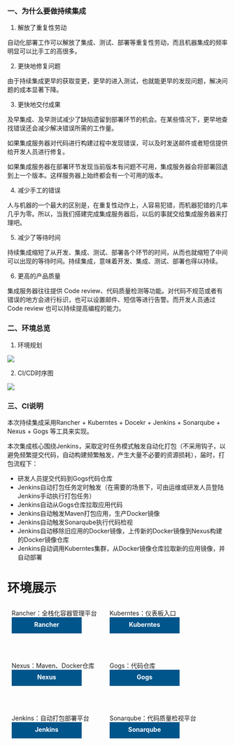 ### 一、为什么要做持续集成
1. 解放了重复性劳动

自动化部署工作可以解放了集成、测试、部署等重复性劳动，而且机器集成的频率明显可以比手工的高很多。

2. 更快地修复问题

由于持续集成更早的获取变更，更早的进入测试，也就能更早的发现问题，解决问题的成本显著下降。

3. 更快地交付成果

及早集成、及早测试减少了缺陷遗留到部署环节的机会。在某些情况下，更早地查找错误还会减少解决错误所需的工作量。

如果集成服务器对代码进行构建过程中发现错误，可以及时发送邮件或者短信提供给开发人员进行修复。

如果集成服务器在部署环节发现当前版本有问题不可用，集成服务器会将部署回退到上一个版本。这样服务器上始终都会有一个可用的版本。

4. 减少手工的错误

人与机器的一个最大的区别是，在重复性动作上，人容易犯错，而机器犯错的几率几乎为零。所以，当我们搭建完成集成服务器后，以后的事就交给集成服务器来打理吧。

5. 减少了等待时间

持续集成缩短了从开发、集成、测试、部署各个环节的时间，从而也就缩短了中间可以出现的等待时间。持续集成，意味着开发、集成、测试、部署也得以持续。

6. 更高的产品质量

集成服务器往往提供 Code review、代码质量检测等功能。对代码不规范或者有错误的地方会进行标识，也可以设置邮件、短信等进行告警。而开发人员通过 Code review 也可以持续提高编程的能力。





### 二、环境总览

1. 环境规划

![](http://p20idpaa6.bkt.clouddn.com/2018-1-23/2018-01-23-1.png)

2. CI/CD时序图

![](http://p20idpaa6.bkt.clouddn.com/2018-1-23/2018-01-23-2.png)


### 三、CI说明

本次持续集成采用Rancher + Kuberntes + Docekr + Jenkins + Sonarqube + Nexus + Gogs 等工具来实现。

本次集成核心围绕Jenkins，采取定时任务模式触发自动化打包（不采用钩子，以避免频繁提交代码，自动构建频繁触发，产生大量不必要的资源损耗），届时，打包流程下：

 - 研发人员提交代码到Gogs代码仓库
 - Jenkins自动打包任务定时触发（在需要的场景下，可由运维或研发人员登陆Jenkins手动执行打包任务）
 - Jenkins自动从Gogs仓库拉取应用代码
 - Jenkins自动触发Maven打包应用，生产Docker镜像
 - Jenkins自动触发Sonarqube执行代码检视
 - Jenkins自动移除旧应用的Docker镜像，上传新的Docker镜像到Nexus构建的Docker镜像仓库
 - Jenkins自动调用Kuberntes集群，从Docker镜像仓库拉取新的应用镜像，并自动部署









# 环境展示

<div>
    <div style="display: inline-block;margin:10px;border-width:2px;height:100px;width:200px;">
        Rancher：全栈化容器管理平台
        <a href="http://58.250.168.239:8080" style="display: block; 
            height: 34px; width: 160px;line-height: 2; text-align: center; 
            background: #00558b; color: #FFFFFF; font-size: 14px; font-weight: bold; 
            text-decoration: none; padding-top: 3px;" target="_blank">Rancher</a>
    </div>
    <div style="display: inline-block;margin:10px;border-width:2px;height:100px;width:200px;">
        Kuberntes：仪表板入口
        <a href="http://58.250.168.239:8080/env/1a5933/kubernetes/dashboard" style="display: block; 
            height: 34px; width: 160px;line-height: 2; text-align: center; 
            background: #00558b; color: #FFFFFF; font-size: 14px; font-weight: bold; 
            text-decoration: none; padding-top: 3px;" target="_blank">Kuberntes</a>
    </div>
    <div style="display: inline-block;margin:10px;border-width:2px;height:100px;width:200px;">
        Nexus：Maven、Docker仓库
        <a href="http://58.250.168.239:8181/" style="display: block; 
            height: 34px; width: 160px;line-height: 2; text-align: center; 
            background: #00558b; color: #FFFFFF; font-size: 14px; font-weight: bold; 
            text-decoration: none; padding-top: 3px;" target="_blank">Nexus</a>
    </div>
    <div style="display: inline-block;margin:10px;border-width:2px;height:100px;width:200px;">
        Gogs：代码仓库
        <a href="http://58.250.168.239:1008/" style="display: block; 
            height: 34px; width: 160px;line-height: 2; text-align: center; 
            background: #00558b; color: #FFFFFF; font-size: 14px; font-weight: bold; 
            text-decoration: none; padding-top: 3px;" target="_blank">Gogs</a>
    </div>
    <div style="display: inline-block;margin:10px;border-width:2px;height:100px;width:200px;">
        Jenkins：自动打包部署平台
        <a href="http://58.250.168.239:8183" style="display: block; 
            height: 34px; width: 160px;line-height: 2; text-align: center; 
            background: #00558b; color: #FFFFFF; font-size: 14px; font-weight: bold; 
            text-decoration: none; padding-top: 3px;" target="_blank">Jenkins</a>
    </div>
    <div style="display: inline-block;margin:10px;border-width:2px;height:100px;width:200px;">
        Sonarqube：代码质量检视平台
        <a href="http://58.250.168.239:9000" style="display: block; 
            height: 34px; width: 160px;line-height: 2; text-align: center; 
            background: #00558b; color: #FFFFFF; font-size: 14px; font-weight: bold; 
            text-decoration: none; padding-top: 3px;" target="_blank">Sonarqube</a>
    </div>
</div>
